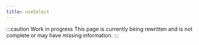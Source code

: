 ```yaml
---
title: useSelect
---
```


:::caution Work in progress
This page is currently being rewritten and is not complete or may have missing information.
:::